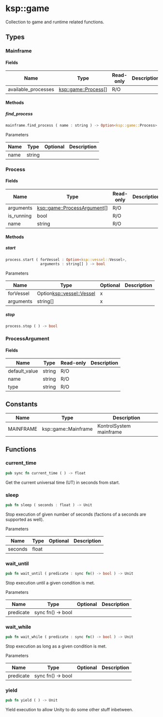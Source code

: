 # ksp::game

Collection to game and runtime related functions.


## Types


### Mainframe



#### Fields

Name | Type | Read-only | Description
--- | --- | --- | ---
available_processes | [ksp::game::Process](/reference/ksp/game.md#process)[] | R/O | 

#### Methods

##### find_process

```rust
mainframe.find_process ( name : string ) -> Option<ksp::game::Process>
```



Parameters

Name | Type | Optional | Description
--- | --- | --- | ---
name | string |  | 

### Process



#### Fields

Name | Type | Read-only | Description
--- | --- | --- | ---
arguments | [ksp::game::ProcessArgument](/reference/ksp/game.md#processargument)[] | R/O | 
is_running | bool | R/O | 
name | string | R/O | 

#### Methods

##### start

```rust
process.start ( forVessel : Option<ksp::vessel::Vessel>,
                arguments : string[] ) -> bool
```



Parameters

Name | Type | Optional | Description
--- | --- | --- | ---
forVessel | Option<ksp::vessel::Vessel> | x | 
arguments | string[] | x | 

##### stop

```rust
process.stop ( ) -> bool
```



### ProcessArgument



#### Fields

Name | Type | Read-only | Description
--- | --- | --- | ---
default_value | string | R/O | 
name | string | R/O | 
type | string | R/O | 

## Constants

Name | Type | Description
--- | --- | ---
MAINFRAME | ksp::game::Mainframe | KontrolSystem mainframe 


## Functions


### current_time

```rust
pub sync fn current_time ( ) -> float
```

Get the current universal time (UT) in seconds from start.


### sleep

```rust
pub fn sleep ( seconds : float ) -> Unit
```

Stop execution of given number of seconds (factions of a seconds are supported as well).


Parameters

Name | Type | Optional | Description
--- | --- | --- | ---
seconds | float |  | 

### wait_until

```rust
pub fn wait_until ( predicate : sync fn() -> bool ) -> Unit
```

Stop execution until a given condition is met.


Parameters

Name | Type | Optional | Description
--- | --- | --- | ---
predicate | sync fn() -> bool |  | 

### wait_while

```rust
pub fn wait_while ( predicate : sync fn() -> bool ) -> Unit
```

Stop execution as long as a given condition is met.


Parameters

Name | Type | Optional | Description
--- | --- | --- | ---
predicate | sync fn() -> bool |  | 

### yield

```rust
pub fn yield ( ) -> Unit
```

Yield execution to allow Unity to do some other stuff inbetween.

